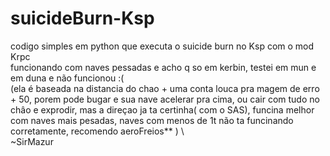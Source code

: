 # suicideBurn-Ksp
codigo simples em python que executa o suicide burn no Ksp com o mod Krpc \
 funcionando com naves pessadas e acho q so em kerbin, testei em mun e em duna e não funcionou :( \
 (ela é baseada na distancia do chao + uma conta louca pra magem de erro + 50, porem pode bugar e sua nave acelerar pra cima, ou cair com tudo no châo e exprodir, mas a direçao ja ta certinha( com o SAS), funcina melhor com naves mais pesadas, naves com menos de 1t não ta funcinando corretamente, recomendo aeroFreios** ) \  
~SirMazur
